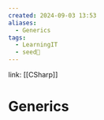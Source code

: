 ```yaml
---
created: 2024-09-03 13:53
aliases:
  - Generics
tags:
  - LearningIT
  - seed🌱
---
```


link: [[CSharp]]

# Generics
